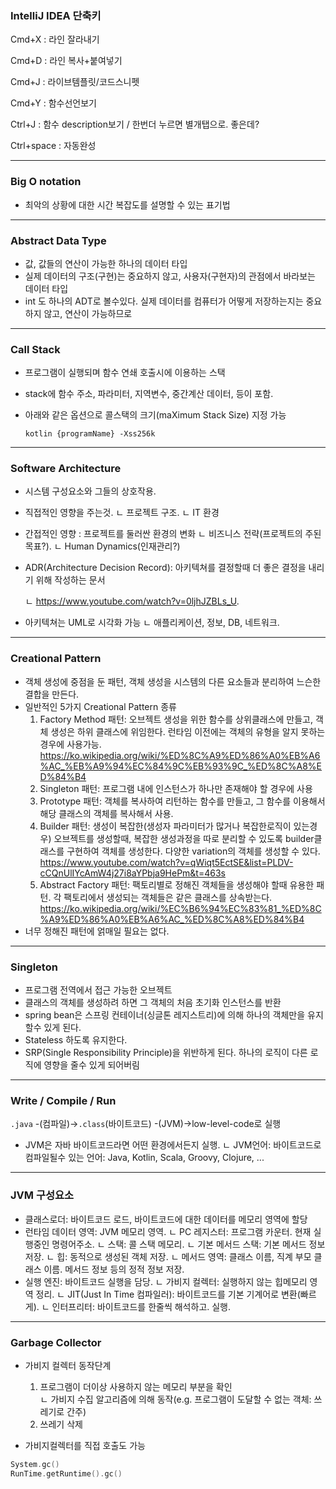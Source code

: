 ### IntelliJ IDEA 단축키

Cmd+X : 라인 잘라내기

Cmd+D : 라인 복사+붙여넣기

Cmd+J : 라이브템플릿/코드스니펫

Cmd+Y : 함수선언보기

Ctrl+J : 함수 description보기 / 한번더 누르면 별개탭으로. 좋은데?

Ctrl+space : 자동완성

---

### Big O notation

- 최악의 상황에 대한 시간 복잡도를 설명할 수 있는 표기법

---

### Abstract Data Type

- 값, 값들의 연산이 가능한 하나의 데이터 타입
- 실제 데이터의 구조(구현)는 중요하지 않고, 사용자(구현자)의 관점에서 바라보는 데이터 타입
- int 도 하나의 ADT로 볼수있다. 실제 데이터를 컴퓨터가 어떻게 저장하는지는 중요하지 않고, 연산이 가능하므로

---

### Call Stack

- 프로그램이 실행되며 함수 연쇄 호출시에 이용하는 스택

- stack에 함수 주소, 파라미터, 지역변수, 중간계산 데이터, 등이 포함.

- 아래와 같은 옵션으로 콜스택의 크기(maXimum Stack Size) 지정 가능

  ```shell
  kotlin {programName} -Xss256k
  ```

---

### Software Architecture

- 시스템 구성요소와 그들의 상호작용. 

- 직접적인 영향을 주는것.
  ㄴ 프로젝트 구조. 
  ㄴ IT 환경

- 간접적인 영향 : 프로젝트를 둘러싼 환경의 변화
  ㄴ 비즈니스 전략(프로젝트의 주된 목표?). 
  ㄴ Human Dynamics(인재관리?)

- ADR(Architecture Decision Record): 아키텍쳐를 결정할때 더 좋은 결정을 내리기 위해 작성하는 문서

  ㄴ https://www.youtube.com/watch?v=0ljhJZBLs_U. 

- 아키텍쳐는 UML로 시각화 가능
  ㄴ 애플리케이션, 정보, DB, 네트워크. 

---

### Creational Pattern

- 객체 생성에 중점을 둔 패턴, 객체 생성을 시스템의 다른 요소들과 분리하여 느슨한 결합을 만든다.
- 일반적인 5가지 Creational Pattern 종류
  1. Factory Method 패턴: 오브젝트 생성을 위한 함수를 상위클래스에 만들고, 객체 생성은 하위 클래스에 위임한다. 런타임 이전에는 객체의 유형을 알지 못하는 경우에 사용가능.
     https://ko.wikipedia.org/wiki/%ED%8C%A9%ED%86%A0%EB%A6%AC_%EB%A9%94%EC%84%9C%EB%93%9C_%ED%8C%A8%ED%84%B4
  2. Singleton 패턴: 프로그램 내에 인스턴스가 하나만 존재해야 할 경우에 사용
  3. Prototype 패턴: 객체를 복사하여 리턴하는 함수를 만들고, 그 함수를 이용해서 해당 클래스의 객체를 복사해서 사용.
  4. Builder 패턴: 생성이 복잡한(생성자 파라미터가 많거나 복잡한로직이 있는경우) 오브젝트를 생성할때, 복잡한 생성과정을 따로 분리할 수 있도록 builder클래스를 구현하여 객체를 생성한다. 다양한 variation의 객체를 생성할 수 있다.
     https://www.youtube.com/watch?v=qWiqt5EctSE&list=PLDV-cCQnUlIYcAmW4j27i8aYPbja9HePm&t=463s
  5.  Abstract Factory 패턴: 팩토리별로 정해진 객체들을 생성해야 할때 유용한 패턴. 
     각 팩토리에서 생성되는 객체들은 같은 클래스를 상속받는다.
     https://ko.wikipedia.org/wiki/%EC%B6%94%EC%83%81_%ED%8C%A9%ED%86%A0%EB%A6%AC_%ED%8C%A8%ED%84%B4
- 너무 정해진 패턴에 얽매일 필요는 없다.

---

### Singleton

- 프로그램 전역에서 접근 가능한 오브젝트
- 클래스의 객체를 생성하려 하면 그 객체의 처음 초기화 인스턴스를 반환
- spring bean은 스프링 컨테이너(싱글톤 레지스트리)에 의해 하나의 객체만을 유지할수 있게 된다.
- Stateless 하도록 유지한다.
- SRP(Single Responsibility Principle)을 위반하게 된다. 하나의 로직이 다른 로직에 영향을 줄수 있게 되어버림

---

### Write / Compile / Run

`.java` -(컴파일)->`.class`(바이트코드) -(JVM)->low-level-code로 실행

- JVM은 자바 바이트코드라면 어떤 환경에서든지 실행.
  ㄴ JVM언어: 바이트코드로 컴파일될수 있는 언어: Java, Kotlin, Scala, Groovy, Clojure, ...  

---

### JVM 구성요소

- 클래스로더: 바이트코드 로드, 바이트코드에 대한 데이터를 메모리 영역에 할당
- 런타임 데이터 영역: JVM 메모리 영역. 
  ㄴ PC 레지스터: 프로그램 카운터. 현재 실행중인 명령어주소. 
  ㄴ 스택: 콜 스택 메모리. 
  ㄴ 기본 메서드 스택: 기본 메서드 정보 저장. 
  ㄴ 힙: 동적으로 생성된 객체 저장. 
  ㄴ 메서드 영역: 클래스 이름, 직계 부모 클래스 이름. 메서드 정보 등의 정적 정보 저장. 
- 실행 엔진: 바이트코드 실행을 담당.
  ㄴ 가비지 컬렉터: 실행하지 않는 힙메모리 영역 정리. 
  ㄴ JIT(Just In Time 컴파일러): 바이트코드를 기본 기계어로 변환(빠르게). 
  ㄴ 인터프리터: 바이트코드를 한줄씩 해석하고. 실행. 

---

### Garbage Collector

- 가비지 컬렉터 동작단계
  1. 프로그램이 더이상 사용하지 않는 메모리 부분을 확인   
     ㄴ 가비지 수집 알고리즘에 의해 동작(e.g. 프로그램이 도달할 수 없는 객체: 쓰레기로 간주)
  2. 쓰레기 삭제

- 가비지컬렉터를 직접 호출도 가능

```kotlin
System.gc()
RunTime.getRuntime().gc()
```

